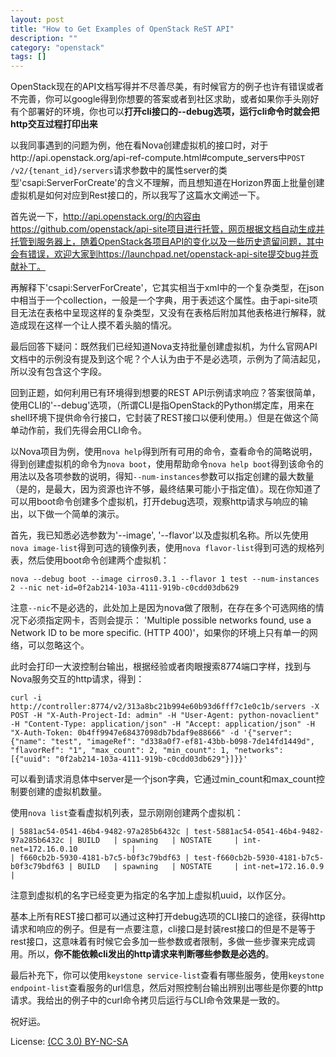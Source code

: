 ```yaml
---
layout: post
title: "How to Get Examples of OpenStack ReST API"
description: ""
category: "openstack"
tags: []
---
```

OpenStack现在的API文档写得并不尽善尽美，有时候官方的例子也许有错误或者不完善，你可以google得到你想要的答案或者到社区求助，或者如果你手头刚好有个部署好的环境，你也可以**打开cli接口的--debug选项，运行cli命令时就会把http交互过程打印出来**

以我同事遇到的问题为例，他在看Nova创建虚拟机的接口时，对于http://api.openstack.org/api-ref-compute.html#compute_servers中`POST /v2/{tenant_id}/servers`请求参数中的属性server的类型'csapi:ServerForCreate'的含义不理解，而且想知道在Horizon界面上批量创建虚拟机是如何对应到Rest接口的，所以我写了这篇水文阐述一下。

首先说一下，http://api.openstack.org/的内容由https://github.com/openstack/api-site项目进行托管，网页根据文档自动生成并托管到服务器上，随着OpenStack各项目API的变化以及一些历史遗留问题，其中会有错误，欢迎大家到https://launchpad.net/openstack-api-site提交bug并贡献补丁。

再解释下'csapi:ServerForCreate'，它其实相当于xml中的一个复杂类型，在json中相当于一个collection，一般是一个字典，用于表述这个属性。由于api-site项目无法在表格中呈现这样的复杂类型，又没有在表格后附加其他表格进行解释，就造成现在这样一个让人摸不着头脑的情况。

最后回答下疑问：既然我们已经知道Nova支持批量创建虚拟机，为什么官网API文档中的示例没有提及到这个呢？个人认为由于不是必选项，示例为了简洁起见，所以没有包含这个字段。

回到正题，如何利用已有环境得到想要的REST API示例请求响应？答案很简单，使用CLI的'--debug'选项，（所谓CLI是指OpenStack的Python绑定库，用来在shell环境下提供命令行接口，它封装了REST接口以便利使用。）但是在做这个简单动作前，我们先得会用CLI命令。

以Nova项目为例，使用`nova help`得到所有可用的命令，查看命令的简略说明，得到创建虚拟机的命令为`nova boot`，使用帮助命令`nova help boot`得到该命令的用法以及各项参数的说明，得知`--num-instances`参数可以指定创建的最大数量（是的，是最大，因为资源也许不够，最终结果可能小于指定值）。现在你知道了可以用boot命令创建多个虚拟机，打开debug选项，观察http请求与响应的输出，以下做一个简单的演示。

首先，我已知悉必选参数为'--image', '--flavor'以及虚拟机名称。所以先使用`nova image-list`得到可选的镜像列表，使用`nova flavor-list`得到可选的规格列表，然后使用boot命令创建两个虚拟机：

    nova --debug boot --image cirros0.3.1 --flavor 1 test --num-instances 2 --nic net-id=0f2ab214-103a-4111-919b-c0cdd03db629

注意`--nic`不是必选的，此处加上是因为nova做了限制，在存在多个可选网络的情况下必须指定网卡，否则会提示： 'Multiple possible networks found, use a Network ID to be more specific. (HTTP 400)'，如果你的环境上只有单一的网络，可以忽略这个。

此时会打印一大波控制台输出，根据经验或者肉眼搜索8774端口字样，找到与Nova服务交互的http请求，得到：

    curl -i http://controller:8774/v2/313a8bc21b994e60b93d6fff7c1e0c1b/servers -X POST -H "X-Auth-Project-Id: admin" -H "User-Agent: python-novaclient" -H "Content-Type: application/json" -H "Accept: application/json" -H "X-Auth-Token: 0b4ff9947e68437098db7bdaf9e88666" -d '{"server": {"name": "test", "imageRef": "d338a0f7-ef81-43bb-b098-7de14fd1449d", "flavorRef": "1", "max_count": 2, "min_count": 1, "networks": [{"uuid": "0f2ab214-103a-4111-919b-c0cdd03db629"}]}}'

可以看到请求消息体中server是一个json字典，它通过min_count和max_count控制要创建的虚拟机数量。

使用`nova list`查看虚拟机列表，显示刚刚创建两个虚拟机：

    | 5881ac54-0541-46b4-9482-97a285b6432c | test-5881ac54-0541-46b4-9482-97a285b6432c | BUILD   | spawning   | NOSTATE     | int-net=172.16.0.10            |
    | f660cb2b-5930-4181-b7c5-b0f3c79bdf63 | test-f660cb2b-5930-4181-b7c5-b0f3c79bdf63 | BUILD   | spawning   | NOSTATE     | int-net=172.16.0.9             |

注意到虚拟机的名字已经变更为指定的名字加上虚拟机uuid，以作区分。

基本上所有REST接口都可以通过这种打开debug选项的CLI接口的途径，获得http请求和响应的例子。但是有一点要注意，cli接口是封装rest接口的但是不是等于rest接口，这意味着有时候它会多加一些参数或者限制，多做一些步骤来完成调用。所以，**你不能依赖cli发出的http请求来判断哪些参数是必选的**。

最后补充下，你可以使用`keystone service-list`查看有哪些服务，使用`keystone endpoint-list`查看服务的url信息，然后对照控制台输出辨别出哪些是你要的http请求。我给出的例子中的curl命令拷贝后运行与CLI命令效果是一致的。

祝好运。

License: [(CC 3.0) BY-NC-SA](http://creativecommons.org/licenses/by-nc-sa/3.0/)
